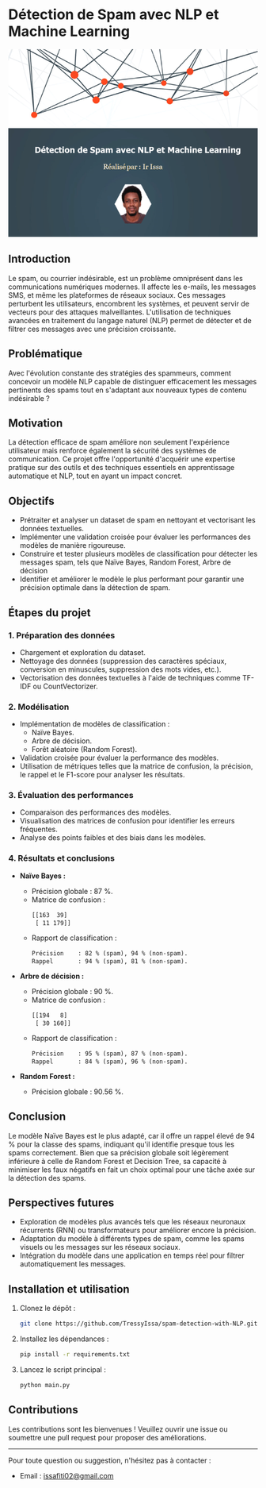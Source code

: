 # Détection de Spam avec NLP et Machine Learning
![alt text](02.png)

## Introduction

Le spam, ou courrier indésirable, est un problème omniprésent dans les communications numériques modernes. Il affecte les e-mails, les messages SMS, et même les plateformes de réseaux sociaux. Ces messages perturbent les utilisateurs, encombrent les systèmes, et peuvent servir de vecteurs pour des attaques malveillantes. L'utilisation de techniques avancées en traitement du langage naturel (NLP) permet de détecter et de filtrer ces messages avec une précision croissante.

## Problématique

Avec l'évolution constante des stratégies des spammeurs, comment concevoir un modèle NLP capable de distinguer efficacement les messages pertinents des spams tout en s'adaptant aux nouveaux types de contenu indésirable ?

## Motivation

La détection efficace de spam améliore non seulement l'expérience utilisateur mais renforce également la sécurité des systèmes de communication. Ce projet offre l'opportunité d'acquérir une expertise pratique sur des outils et des techniques essentiels en apprentissage automatique et NLP, tout en ayant un impact concret.

## Objectifs

- Prétraiter et analyser un dataset de spam en nettoyant et vectorisant les données textuelles.
- Implémenter une validation croisée pour évaluer les performances des modèles de manière rigoureuse.
- Construire et tester plusieurs modèles de classification pour détecter les messages spam, tels que Naïve Bayes, Random Forest, Arbre de décision
- Identifier et améliorer le modèle le plus performant pour garantir une précision optimale dans la détection de spam.

## Étapes du projet

### 1. Préparation des données

- Chargement et exploration du dataset.
- Nettoyage des données (suppression des caractères spéciaux, conversion en minuscules, suppression des mots vides, etc.).
- Vectorisation des données textuelles à l'aide de techniques comme TF-IDF ou CountVectorizer.

### 2. Modélisation

- Implémentation de modèles de classification :
  - Naïve Bayes.
  - Arbre de décision.
  - Forêt aléatoire (Random Forest).
- Validation croisée pour évaluer la performance des modèles.
- Utilisation de métriques telles que la matrice de confusion, la précision, le rappel et le F1-score pour analyser les résultats.

### 3. Évaluation des performances

- Comparaison des performances des modèles.
- Visualisation des matrices de confusion pour identifier les erreurs fréquentes.
- Analyse des points faibles et des biais dans les modèles.

### 4. Résultats et conclusions

- **Naïve Bayes :**

  - Précision globale : 87 %.
  - Matrice de confusion :
    ```
    [[163  39]
     [ 11 179]]
    ```
  - Rapport de classification :
    ```
    Précision    : 82 % (spam), 94 % (non-spam).
    Rappel       : 94 % (spam), 81 % (non-spam).
    ```

- **Arbre de décision :**

  - Précision globale : 90 %.
  - Matrice de confusion :
    ```
    [[194   8]
     [ 30 160]]
    ```
  - Rapport de classification :
    ```
    Précision    : 95 % (spam), 87 % (non-spam).
    Rappel       : 84 % (spam), 96 % (non-spam).
    ```

- **Random Forest :**

  - Précision globale : 90.56 %.

## Conclusion

Le modèle Naïve Bayes est le plus adapté, car il offre un rappel élevé de 94 % pour la classe des spams, indiquant qu'il identifie presque tous les spams correctement. Bien que sa précision globale soit légèrement inférieure à celle de Random Forest et Decision Tree, sa capacité à minimiser les faux négatifs en fait un choix optimal pour une tâche axée sur la détection des spams.

## Perspectives futures

- Exploration de modèles plus avancés tels que les réseaux neuronaux récurrents (RNN) ou transformateurs pour améliorer encore la précision.
- Adaptation du modèle à différents types de spam, comme les spams visuels ou les messages sur les réseaux sociaux.
- Intégration du modèle dans une application en temps réel pour filtrer automatiquement les messages.

## Installation et utilisation

1. Clonez le dépôt :
   ```bash
   git clone https://github.com/TressyIssa/spam-detection-with-NLP.git
   ```
2. Installez les dépendances :
   ```bash
   pip install -r requirements.txt
   ```
3. Lancez le script principal :
   ```bash
   python main.py
   ```

## Contributions

Les contributions sont les bienvenues ! Veuillez ouvrir une issue ou soumettre une pull request pour proposer des améliorations.

---

Pour toute question ou suggestion, n'hésitez pas à contacter :

- Email : issafiti02@gmail.com

